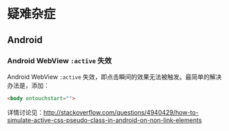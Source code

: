 # 疑难杂症

## Android

### Android WebView `:active` 失效

Android WebView `:active` 失效，即点击瞬间的效果无法被触发。最简单的解决办法是，添加：

```html
<body ontouchstart="">
```

详情讨论见：<http://stackoverflow.com/questions/4940429/how-to-simulate-active-css-pseudo-class-in-android-on-non-link-elements>
